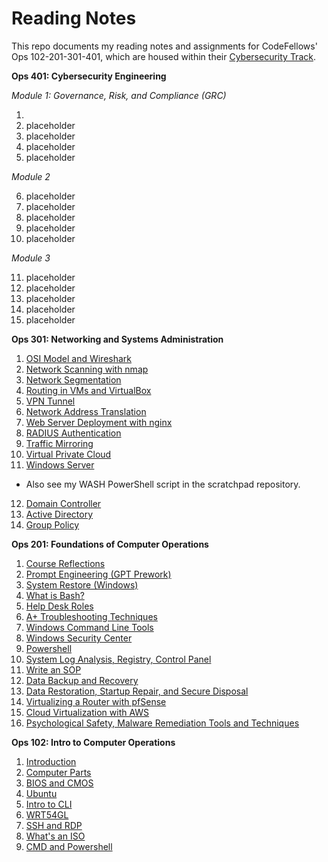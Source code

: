 # **Reading Notes**
This repo documents my reading notes and assignments for CodeFellows' Ops 102-201-301-401, which are housed within their [Cybersecurity Track](https://www.codefellows.org/learn-cybersecurity/).

**Ops 401: Cybersecurity Engineering**

*Module 1: Governance, Risk, and Compliance (GRC)*

1.
2. placeholder
3. placeholder
4. placeholder
5. placeholder

*Module 2*

6. placeholder
7. placeholder
8. placeholder
9. placeholder
10. placeholder

*Module 3* 

11. placeholder
12. placeholder
13. placeholder
14. placeholder
15. placeholder


**Ops 301: Networking and Systems Administration**

1. [OSI Model and Wireshark](301_01.md)
2. [Network Scanning with nmap](301_02.md)
3. [Network Segmentation](301_03.md)
4. [Routing in VMs and VirtualBox](30104.md)
5. [VPN Tunnel](30105.md)
6. [Network Address Translation](30106.md)
7. [Web Server Deployment with nginx](30107.md)
8. [RADIUS Authentication](30108.md)
9. [Traffic Mirroring](30109.md)
10. [Virtual Private Cloud](30110.md)
11. [Windows Server](30111.md)
 - Also see my WASH PowerShell script in the scratchpad repository.
12. [Domain Controller](30112.md)
13. [Active Directory](30113.md)
14. [Group Policy](30114.md)


**Ops 201: Foundations of Computer Operations**

1. [Course Reflections](201_15.md)
2. [Prompt Engineering (GPT Prework)](201_00.md)
3. [System Restore (Windows)](201_01.md)
4. [What is Bash?](201_02.md)
5. [Help Desk Roles](201_03.md)
6. [A+ Troubleshooting Techniques](201_04.md)
7. [Windows Command Line Tools](201_05.md)
8. [Windows Security Center](201_06.md)
9. [Powershell](201_07.md)
10. [System Log Analysis, Registry, Control Panel](201_08.md)
11. [Write an SOP](201_09.md)
12. [Data Backup and Recovery](201_10.md)
13. [Data Restoration, Startup Repair, and Secure Disposal](201_11.md)
14. [Virtualizing a Router with pfSense](201_12.md)
15. [Cloud Virtualization with AWS](201_13.md)
16. [Psychological Safety, Malware Remediation Tools and Techniques](201_14.md)


**Ops 102: Intro to Computer Operations**

1. [Introduction](102_01.md)
2. [Computer Parts](102_02.md)
3. [BIOS and CMOS](102_03.md)
4. [Ubuntu](102_04.md)
5. [Intro to CLI](102_05.md)
6. [WRT54GL](102_06.md)
7. [SSH and RDP](102_07.md)
8. [What's an ISO](102_08.md)
9. [CMD and Powershell](102_09.md)